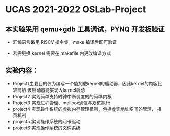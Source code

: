 # UCAS 2021-2022 OSLab-Project

## 本实验采用 qemu+gdb 工具调试，PYNQ 开发板验证

- 汇编语言采用 RISCV 指令集，make 编译后即可验证


- 若需更换 kernel 需要在 makefile 内更改编译方式


 ## 实验内容：
- Project1主要目的仅为编写一个能加载kernel的启动器，因此kernel的内容比较简陋
  该启动器能实现大kernel启动
- Project2 实现简单支持时钟中断调度的的简单内核
- Project3 实现进程管理、mailbox通信与双核执行
- project4 实现操作系统的虚拟内存管理机制，包括虚实地址空间的管理， 换页机制
- project5 实现操作系统的网卡驱动
- project6 实现操作系统的文件系统
